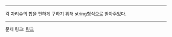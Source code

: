 ***

각 자리수의 합을 편하게 구하기 위해 string형식으로 받아주었다.

***
문제 링크: [링크](https://swexpertacademy.com/main/code/problem/problemDetail.do?problemLevel=3&contestProbId=AW1lwyh6WPwDFARC&categoryId=AW1lwyh6WPwDFARC&categoryType=CODE&problemTitle=&orderBy=PASS_RATE&selectCodeLang=ALL&select-1=3&pageSize=10&pageIndex=2)
